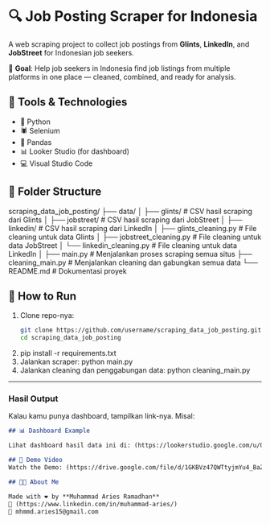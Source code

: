 # 🔍 Job Posting Scraper for Indonesia
A web scraping project to collect job postings from **Glints**, **LinkedIn**, and **JobStreet** for Indonesian job seekers. 

🎯 **Goal**: Help job seekers in Indonesia find job listings from multiple platforms in one place — cleaned, combined, and ready for analysis.

## 🧰 Tools & Technologies
- 🐍 Python
- 🕷 Selenium
- 🧮 Pandas
- 📊 Looker Studio (for dashboard)
- 💻 Visual Studio Code

## 📁 Folder Structure
scraping_data_job_posting/
├── data/
│   ├── glints/                 # CSV hasil scraping dari Glints
│   ├── jobstreet/              # CSV hasil scraping dari JobStreet
│   ├── linkedin/               # CSV hasil scraping dari LinkedIn
│   ├── glints_cleaning.py      # File cleaning untuk data Glints
│   ├── jobstreet_cleaning.py   # File cleaning untuk data JobStreet
│   └── linkedin_cleaning.py    # File cleaning untuk data LinkedIn
│
├── main.py                    # Menjalankan proses scraping semua situs
├── cleaning_main.py           # Menjalankan cleaning dan gabungkan semua data
└── README.md                  # Dokumentasi proyek



## 🚀 How to Run

1. Clone repo-nya:
   ```bash
   git clone https://github.com/username/scraping_data_job_posting.git
   cd scraping_data_job_posting
2. pip install -r requirements.txt
3. Jalankan scraper: python main.py
4. Jalankan cleaning dan penggabungan data: python cleaning_main.py


---

### Hasil Output

Kalau kamu punya dashboard, tampilkan link-nya. Misal:

```markdown
## 📊 Dashboard Example

Lihat dashboard hasil data ini di: (https://lookerstudio.google.com/u/0/reporting/4587abe8-7a1f-4ea9-af75-3b87d3c607e0/page/p_p59trqssrd)

## 🎥 Demo Video
Watch the Demo: (https://drive.google.com/file/d/1GKBVz47QWTtyjmYu4_BaZZaQZaZ8X0kb/view?usp=sharing)

## 👨‍💻 About Me

Made with ❤️ by **Muhammad Aries Ramadhan**  
🔗 (https://www.linkedin.com/in/muhammad-aries/)  
📧 mhmmd.aries15@gmail.com
